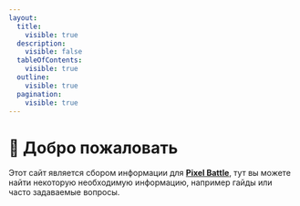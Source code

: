 ```yaml
---
layout:
  title:
    visible: true
  description:
    visible: false
  tableOfContents:
    visible: true
  outline:
    visible: true
  pagination:
    visible: true
---
```


# 👋 Добро пожаловать

Этот сайт является сбором информации для [**Pixel Battle**](https://pixelbattle.fun), тут вы можете найти некоторую необходимую информацию, например гайды или часто задаваемые вопросы.
